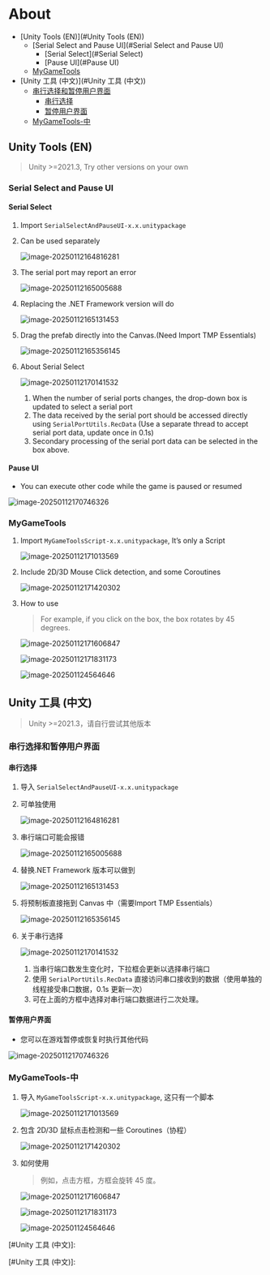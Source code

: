 # About

- [Unity Tools (EN)](#Unity Tools (EN))
  - [Serial Select and Pause UI](#Serial Select and Pause UI)
    - [Serial Select](#Serial Select)
    - [Pause UI](#Pause UI)
  - [MyGameTools](#MyGameTools)
- [Unity 工具 (中文)](#Unity 工具 (中文))
  - [串行选择和暂停用户界面](#串行选择和暂停用户界面)
    - [串行选择](#串行选择)
    - [暂停用户界面](#暂停用户界面)
  - [MyGameTools-中](#MyGameTools-中)

## Unity Tools (EN)

> Unity >=2021.3, Try other versions on your own

### Serial Select and Pause UI

#### Serial Select

1. Import `SerialSelectAndPauseUI-x.x.unitypackage`

2. Can be used separately

   ![image-20250112164816281](./Imgs/image-20250112164816281.png)

3. The serial port may report an error

   ![image-20250112165005688](./Imgs/image-20250112165005688.png)

4. Replacing the .NET Framework version will do

   ![image-20250112165131453](./Imgs/image-20250112165131453.png)

5. Drag the prefab directly into the Canvas.(Need Import TMP Essentials)

   ![image-20250112165356145](./Imgs/image-20250112165356145.png)

6. About Serial Select

   ![image-20250112170141532](./Imgs/image-20250112170141532.png)

   1. When the number of serial ports changes, the drop-down box is updated to select a serial port
   2. The data received by the serial port should be accessed directly using  `SerialPortUtils.RecData`  (Use a separate thread to accept serial port data, update once in 0.1s)
   3. Secondary processing of the serial port data can be selected in the box above.

#### Pause UI

- You can execute other code while the game is paused or resumed

![image-20250112170746326](./Imgs/image-20250112170746326.png)

### MyGameTools

1. Import `MyGameToolsScript-x.x.unitypackage`, It’s only a Script

   ![image-20250112171013569](./Imgs/image-20250112171013569.png)

2. Include 2D/3D Mouse Click detection, and some Coroutines

   ![image-20250112171420302](./Imgs/image-20250112171420302.png)

3. How to use

   > For example, if you click on the box, the box rotates by 45 degrees.

   ![image-20250112171606847](./Imgs/image-20250112171606847.png)

   ![image-20250112171831173](./Imgs/image-20250112171831173.png)

   ![image-202501124564646](./Imgs/MyGameTools-01.gif)



## Unity 工具 (中文)

> Unity >=2021.3，请自行尝试其他版本

### 串行选择和暂停用户界面



#### 串行选择

1. 导入 `SerialSelectAndPauseUI-x.x.unitypackage`

2. 可单独使用

   ![image-20250112164816281](./Imgs/image-20250112164816281.png)

3. 串行端口可能会报错

   ![image-20250112165005688](./Imgs/image-20250112165005688.png)

4. 替换.NET Framework 版本可以做到

   ![image-20250112165131453](./Imgs/image-20250112165131453.png)

5. 将预制板直接拖到 Canvas 中（需要Import TMP Essentials）

   ![image-20250112165356145](./Imgs/image-20250112165356145.png)

6. 关于串行选择

   ![image-20250112170141532](./Imgs/image-20250112170141532.png)

   1. 当串行端口数发生变化时，下拉框会更新以选择串行端口
   2. 使用 `SerialPortUtils.RecData` 直接访问串口接收到的数据（使用单独的线程接受串口数据，0.1s 更新一次）
   3. 可在上面的方框中选择对串行端口数据进行二次处理。

#### 暂停用户界面

- 您可以在游戏暂停或恢复时执行其他代码

![image-20250112170746326](./Imgs/image-20250112170746326.png)

### MyGameTools-中

1. 导入 `MyGameToolsScript-x.x.unitypackage`, 这只有一个脚本

   ![image-20250112171013569](./Imgs/image-20250112171013569.png)

2. 包含 2D/3D 鼠标点击检测和一些 Coroutines（协程）

   ![image-20250112171420302](./Imgs/image-20250112171420302.png)

3. 如何使用

   > 例如，点击方框，方框会旋转 45 度。

   ![image-20250112171606847](./Imgs/image-20250112171606847.png)

   ![image-20250112171831173](./Imgs/image-20250112171831173.png)

   ![image-202501124564646](./Imgs/MyGameTools-01.gif)

[#Unity 工具 (中文)]:

[#Unity 工具 (中文)]: